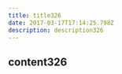 ```yaml
---
title: title326
date: 2017-03-17T17:14:25.798Z
description: description326
---
```


## content326
  
